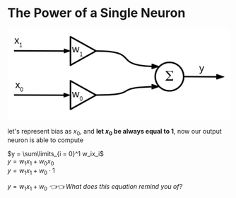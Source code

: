 # The Power of a Single Neuron

<img alt="bias" src="/images/bias-2.png" />

let's represent bias as $x_0$, and __let $x_0$ be always equal to $1$__,
now our output neuron is able to compute 

$y = \sum\limits_{i = 0}^1 w_ix_i$  
$y = w_1x_1 + w_0x_0$  
$y = w_1x_1 + w_0 \cdot 1$  

<span class="border-2 border-green-500 p-1 rounded-xl">$y = w_1x_1 + w_0$</span> 
_👈👈 What does this equation remind you of?_